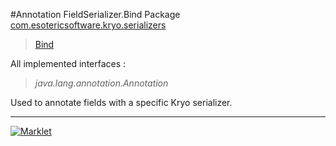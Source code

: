 #Annotation FieldSerializer.Bind
Package [com.esotericsoftware.kryo.serializers](README.md)<br>

> [Bind](Bind.md)

All implemented interfaces :
> *java.lang.annotation.Annotation*

Used to annotate fields with a specific Kryo serializer.

---

[![Marklet](https://img.shields.io/badge/Generated%20by-Marklet-green.svg)](https://github.com/Faylixe/marklet)